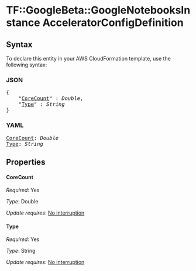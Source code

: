 # TF::GoogleBeta::GoogleNotebooksInstance AcceleratorConfigDefinition

## Syntax

To declare this entity in your AWS CloudFormation template, use the following syntax:

### JSON

<pre>
{
    "<a href="#corecount" title="CoreCount">CoreCount</a>" : <i>Double</i>,
    "<a href="#type" title="Type">Type</a>" : <i>String</i>
}
</pre>

### YAML

<pre>
<a href="#corecount" title="CoreCount">CoreCount</a>: <i>Double</i>
<a href="#type" title="Type">Type</a>: <i>String</i>
</pre>

## Properties

#### CoreCount

_Required_: Yes

_Type_: Double

_Update requires_: [No interruption](https://docs.aws.amazon.com/AWSCloudFormation/latest/UserGuide/using-cfn-updating-stacks-update-behaviors.html#update-no-interrupt)

#### Type

_Required_: Yes

_Type_: String

_Update requires_: [No interruption](https://docs.aws.amazon.com/AWSCloudFormation/latest/UserGuide/using-cfn-updating-stacks-update-behaviors.html#update-no-interrupt)

